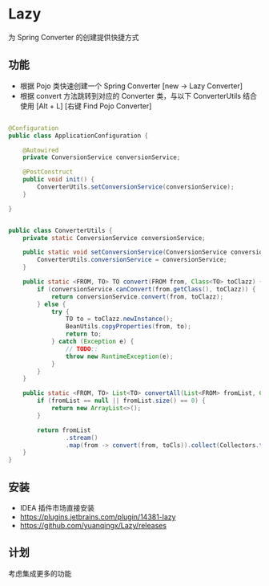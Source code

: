 # Lazy

为 Spring Converter 的创建提供快捷方式

## 功能

- 根据 Pojo 类快速创建一个 Spring Converter  [new -> Lazy Converter]
- 根据 convert 方法跳转到对应的 Converter 类，与以下 ConverterUtils 结合使用  [Alt + L] [右键 Find Pojo Converter]


```java

@Configuration
public class ApplicationConfiguration {

    @Autowired
    private ConversionService conversionService;

    @PostConstruct
    public void init() {
        ConverterUtils.setConversionService(conversionService);
    }

}


public class ConverterUtils {
    private static ConversionService conversionService;

    public static void setConversionService(ConversionService conversionService) {
        ConverterUtils.conversionService = conversionService;
    }

    public static <FROM, TO> TO convert(FROM from, Class<TO> toClazz) {
        if (conversionService.canConvert(from.getClass(), toClazz)) {
            return conversionService.convert(from, toClazz);
        } else {
            try {
                TO to = toClazz.newInstance();
                BeanUtils.copyProperties(from, to);
                return to;
            } catch (Exception e) {
                // TODO::
                throw new RuntimeException(e);
            }
        }
    }

    public static <FROM, TO> List<TO> convertAll(List<FROM> fromList, Class<TO> toCls) {
        if (fromList == null || fromList.size() == 0) {
            return new ArrayList<>();
        }

        return fromList
                .stream()
                .map(from -> convert(from, toCls)).collect(Collectors.toList());
    }
}
```

## 安装

- IDEA 插件市场直接安装
- https://plugins.jetbrains.com/plugin/14381-lazy 
- https://github.com/yuanqingx/Lazy/releases

## 计划

考虑集成更多的功能